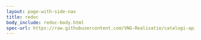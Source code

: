 ```yaml
---
layout: page-with-side-nav
title: redoc
body_include: redoc-body.html
spec-url: https://raw.githubusercontent.com/VNG-Realisatie/catalogi-api/1.2.0/src/openapi.yaml
---
```

<redoc spec-url='{{ page.spec-url}}'></redoc>
